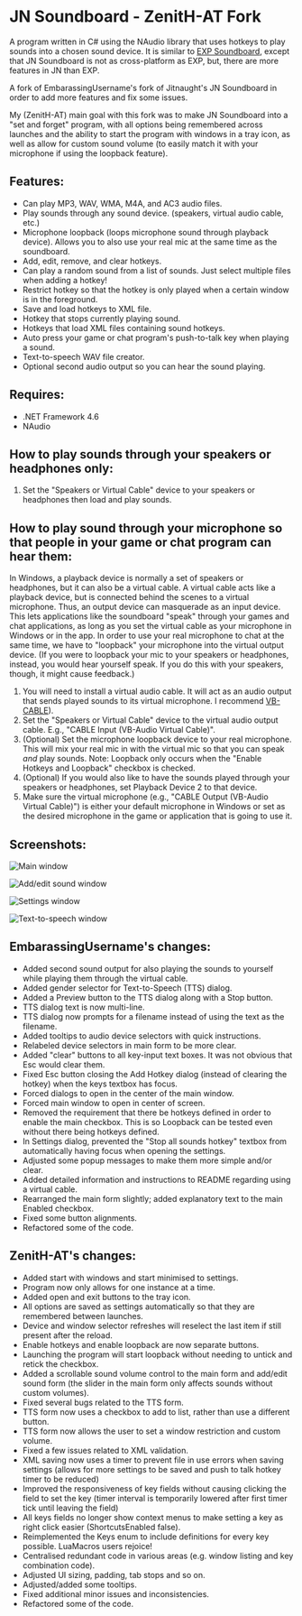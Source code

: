 # JN Soundboard - ZenitH-AT Fork
A program written in C# using the NAudio library that uses hotkeys to play sounds into a chosen sound device. It is similar to [EXP Soundboard](https://sourceforge.net/projects/expsoundboard/), except that JN Soundboard is not as cross-platform as EXP, but, there are more features in JN than EXP.

A fork of EmbarassingUsername's fork of Jitnaught's JN Soundboard in order to add more features and fix some issues.

My (ZenitH-AT) main goal with this fork was to make JN Soundboard into a "set and forget" program, with all options being remembered across launches and the ability to start the program with windows in a tray icon, as well as allow for custom sound volume (to easily match it with your microphone if using the loopback feature).

## Features:
* Can play MP3, WAV, WMA, M4A, and AC3 audio files.
* Play sounds through any sound device. (speakers, virtual audio cable, etc.)
* Microphone loopback (loops microphone sound through playback device). Allows you to also use your real mic at the same time as the soundboard.
* Add, edit, remove, and clear hotkeys.
* Can play a random sound from a list of sounds. Just select multiple files when adding a hotkey!
* Restrict hotkey so that the hotkey is only played when a certain window is in the foreground.
* Save and load hotkeys to XML file.
* Hotkey that stops currently playing sound.
* Hotkeys that load XML files containing sound hotkeys.
* Auto press your game or chat program's push-to-talk key when playing a sound.
* Text-to-speech WAV file creator.
* Optional second audio output so you can hear the sound playing.

## Requires:
* .NET Framework 4.6
* NAudio

## How to play sounds through your speakers or headphones only:
1. Set the "Speakers or Virtual Cable" device to your speakers or headphones then load and play sounds.

## How to play sound through your microphone so that people in your game or chat program can hear them:
In Windows, a playback device is normally a set of speakers or headphones, but it can also be a virtual cable. A virtual cable acts like a playback device, but is connected behind the scenes to a virtual microphone. Thus, an output device can masquerade as an input device. This lets applications like the soundboard "speak" through your games and chat applications, as long as you set the virtual cable as your microphone in Windows or in the app. In order to use your real microphone to chat at the same time, we have to "loopback" your microphone into the virtual output device. (If you were to loopback your mic to your speakers or headphones, instead, you would hear yourself speak. If you do this with your speakers, though, it might cause feedback.)

1. You will need to install a virtual audio cable. It will act as an audio output that sends played sounds to its virtual microphone. I recommend [VB-CABLE](https://www.vb-audio.com/Cable/index.htm)).
2. Set the "Speakers or Virtual Cable" device to the virtual audio output cable. E.g., "CABLE Input (VB-Audio Virtual Cable)".
3. (Optional) Set the microphone loopback device to your real microphone. This will mix your real mic in with the virtual mic so that you can speak *and* play sounds. Note: Loopback only occurs when the "Enable Hotkeys and Loopback" checkbox is checked.
4. (Optional) If you would also like to have the sounds played through your speakers or headphones, set Playback Device 2 to that device.
5. Make sure the virtual microphone (e.g., "CABLE Output (VB-Audio Virtual Cable)") is either your default microphone in Windows or set as the desired microphone in the game or application that is going to use it.

## Screenshots: 

![Main window](https://ibb.co/sHksxX2)

![Add/edit sound window](https://ibb.co/3YqPCDD)

![Settings window](https://ibb.co/dbHRkrh)

![Text-to-speech window](https://ibb.co/qr77TFP)


## EmbarassingUsername's changes:
* Added second sound output for also playing the sounds to yourself while playing them through the virtual cable.
* Added gender selector for Text-to-Speech (TTS) dialog.
* Added a Preview button to the TTS dialog along with a Stop button.
* TTS dialog text is now multi-line.
* TTS dialog now prompts for a filename instead of using the text as the filename.
* Added tooltips to audio device selectors with quick instructions.
* Relabeled device selectors in main form to be more clear.
* Added "clear" buttons to all key-input text boxes. It was not obvious that Esc would clear them.
* Fixed Esc button closing the Add Hotkey dialog (instead of clearing the hotkey) when the keys textbox has focus.
* Forced dialogs to open in the center of the main window.
* Forced main window to open in center of screen.
* Removed the requirement that there be hotkeys defined in order to enable the main checkbox. This is so Loopback can be tested even without there being hotkeys defined.
* In Settings dialog, prevented the "Stop all sounds hotkey" textbox from automatically having focus when opening the settings.
* Adjusted some popup messages to make them more simple and/or clear.
* Added detailed information and instructions to README regarding using a virtual cable.
* Rearranged the main form slightly; added explanatory text to the main Enabled checkbox.
* Fixed some button alignments.
* Refactored some of the code.

## ZenitH-AT's changes:
* Added start with windows and start minimised to settings.
* Program now only allows for one instance at a time.
* Added open and exit buttons to the tray icon.
* All options are saved as settings automatically so that they are remembered between launches.
* Device and window selector refreshes will reselect the last item if still present after the reload.
* Enable hotkeys and enable loopback are now separate buttons.
* Launching the program will start loopback without needing to untick and retick the checkbox.
* Added a scrollable sound volume control to the main form and add/edit sound form (the slider in the main form only affects sounds without custom volumes).
* Fixed several bugs related to the TTS form.
* TTS form now uses a checkbox to add to list, rather than use a different button.
* TTS form now allows the user to set a window restriction and custom volume.
* Fixed a few issues related to XML validation.
* XML saving now uses a timer to prevent file in use errors when saving settings (allows for more settings to be saved and push to talk hotkey timer to be reduced)
* Improved the responsiveness of key fields without causing clicking the field to set the key (timer interval is temporarily lowered after first timer tick until leaving the field)
* All keys fields no longer show context menus to make setting a key as right click easier (ShortcutsEnabled false).
* Reimplemented the Keys enum to include definitions for every key possible. LuaMacros users rejoice!
* Centralised redundant code in various areas (e.g. window listing and key combination code).
* Adjusted UI sizing, padding, tab stops and so on.
* Adjusted/added some tooltips.
* Fixed additional minor issues and inconsistencies.
* Refactored some of the code.